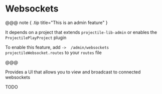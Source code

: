 # Websockets

@@@ note { .tip title="This is an admin feature" }

It depends on a project that extends `projectile-lib-admin` or enables the `ProjectilePlayProject` plugin

To enable this feature, add `->  /admin/websockets  projectileWebsocket.routes` to your `routes` file

@@@


Provides a UI that allows you to view and broadcast to connected websockets

TODO
